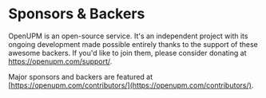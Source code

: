 # Sponsors & Backers

OpenUPM is an open-source service. It's an independent project with its ongoing development made possible entirely thanks to the support of these awesome backers. If you'd like to join them, please consider donating at https://openupm.com/support/.

Major sponsors and backers are featured at [https://openupm.com/contributors/](https://openupm.com/contributors/).
